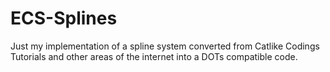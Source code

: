 # ECS-Splines

Just my implementation of a spline system converted from Catlike Codings Tutorials and other areas of the internet into a DOTs compatible code.  
